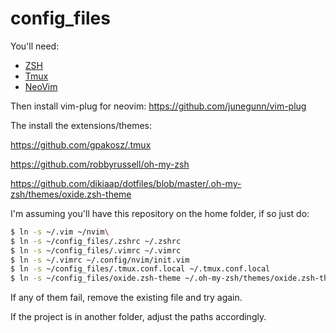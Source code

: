 # config_files

You'll need: 
- [ZSH](https://www.zsh.org)
- [Tmux](https://github.com/tmux/tmux/wiki)
- [NeoVim](https://neovim.io/)





Then install vim-plug for neovim:
https://github.com/junegunn/vim-plug


The install the extensions/themes: 

https://github.com/gpakosz/.tmux

https://github.com/robbyrussell/oh-my-zsh

https://github.com/dikiaap/dotfiles/blob/master/.oh-my-zsh/themes/oxide.zsh-theme


I'm assuming you'll have this repository on the home folder, if so just do:
```bash
$ ln -s ~/.vim ~/nvim\
$ ln -s ~/config_files/.zshrc ~/.zshrc
$ ln -s ~/config_files/.vimrc ~/.vimrc
$ ln -s ~/.vimrc ~/.config/nvim/init.vim
$ ln -s ~/config_files/.tmux.conf.local ~/.tmux.conf.local
$ ln -s ~/config_files/oxide.zsh-theme ~/.oh-my-zsh/themes/oxide.zsh-theme
```

If any of them fail, remove the existing file and try again.

If the project is in another folder, adjust the paths accordingly.
